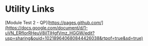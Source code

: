 # Utility Links

[Module Test 2 - QP](https://pages.github.com/](https://docs.google.com/document/d/1-uVN_ERfIorRHeuV8ilTIHgfVmz_HGGW/edit?usp=sharing&ouid=102189640680844426038&rtpof=true&sd=true)
